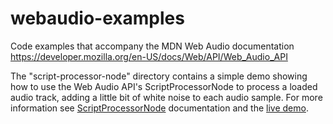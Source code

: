 # webaudio-examples
Code examples that accompany the MDN Web Audio documentation https://developer.mozilla.org/en-US/docs/Web/API/Web_Audio_API

The "script-processor-node" directory contains a simple demo showing how to use the Web Audio API's ScriptProcessorNode to process a loaded audio track, adding a little bit of white noise to each audio sample. For more information see [ScriptProcessorNode](https://developer.mozilla.org/en-US/docs/Web/API/ScriptProcessorNode) documentation and the [live demo](http://mdn.github.io/css-examples/script-processor-node/).
